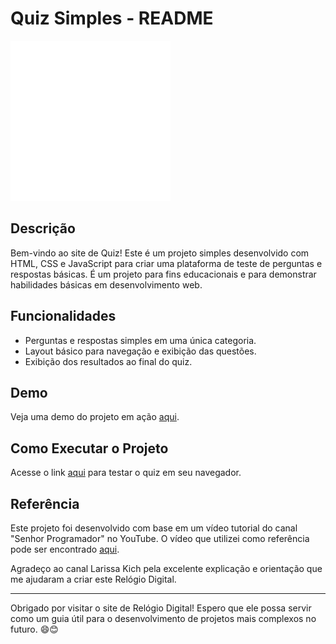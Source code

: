# Quiz Simples - README

![Quiz Logo](imagens/quiz_rd.png)

## Descrição

Bem-vindo ao site de Quiz! Este é um projeto simples desenvolvido com HTML, CSS e JavaScript para criar uma plataforma de teste de perguntas e respostas básicas. É um projeto para fins educacionais e para demonstrar habilidades básicas em desenvolvimento web.

## Funcionalidades

- Perguntas e respostas simples em uma única categoria.
- Layout básico para navegação e exibição das questões.
- Exibição dos resultados ao final do quiz.

## Demo

Veja uma demo do projeto em ação [aqui](https://analeopoldino.github.io/Quiz/).

## Como Executar o Projeto

Acesse o link [aqui](https://analeopoldino.github.io/Quiz/) para testar o quiz em seu navegador.

## Referência

Este projeto foi desenvolvido com base em um vídeo tutorial do canal "Senhor Programador" no YouTube. O vídeo que utilizei como referência pode ser encontrado [aqui](https://youtu.be/IV34pOplBsY).

Agradeço ao canal Larissa Kich pela excelente explicação e orientação que me ajudaram a criar este Relógio Digital.

---

Obrigado por visitar o site de  Relógio Digital! Espero que ele possa servir como um guia útil para o desenvolvimento de projetos mais complexos no futuro. 😄😊
